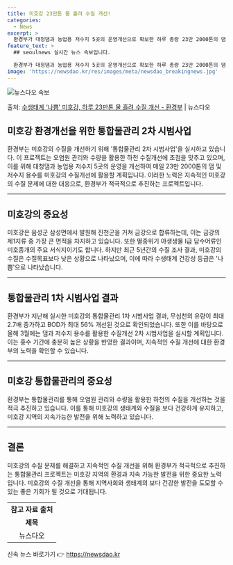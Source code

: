 ```yaml
---
title: 미호강 23만톤 물 흘려 수질 개선!
categories:
  - News
excerpt: >
  환경부가 대청댐과 농업용 저수지 5곳의 운영개선으로 확보한 하루 총량 23만 2000톤의 댐저수지 용수를 미…
feature_text: >
  ## seoulnews 실시간 뉴스 속보입니다.

  환경부가 대청댐과 농업용 저수지 5곳의 운영개선으로 확보한 하루 총량 23만 2000톤의 댐저수지 용수를 미…
image: 'https://newsdao.kr/res/images/meta/newsdao_breakingnews.jpg'
---
```


![뉴스다오 속보](https://newsdao.kr/res/images/meta/newsdao_breakingnews.jpg)

<p>출처: <a href="https://newsdao.kr/3320" rel="dofollow">수생태계 ‘나쁨’ 미호강, 하루 23만톤 물 흘려 수질 개선 - 환경부</a> | 뉴스다오</p>

<h2 data-ke-size="size26">미호강 환경개선을 위한 통합물관리 2차 시범사업</h2>

<p data-ke-size="size16">환경부는 미호강의 수질을 개선하기 위해 '통합물관리 2차 시범사업'을 실시하고 있습니다. 이 프로젝트는 오염원 관리와 수량을 활용한 하천 수질개선에 초점을 맞추고 있으며, 이를 위해 대청댐과 농업용 저수지 5곳의 운영을 개선하여 매일 23만 2000톤의 댐 및 저수지 용수를 미호강의 수질개선에 활용할 계획입니다. 이러한 노력은 지속적인 미호강의 수질 문제에 대한 대응으로, 환경부가 적극적으로 추진하는 프로젝트입니다.</p>

<hr>

<h2 data-ke-size="size24">미호강의 중요성</h2>

<p data-ke-size="size16">미호강은 음성군 삼성면에서 발원해 진천군을 거쳐 금강으로 합류하는데, 이는 금강의 제1지류 중 가장 큰 면적을 차지하고 있습니다. 또한 멸종위기 야생생물 Ⅰ급 담수어류인 미호종개의 주요 서식지이기도 합니다. 하지만 최근 5년간의 수질 조사 결과, 미호강의 수질은 수질목표보다 낮은 상황으로 나타났으며, 이에 따라 수생태계 건강성 등급은 '나쁨'으로 나타났습니다.</p>

<hr>

<h2 data-ke-size="size24">통합물관리 1차 시범사업 결과</h2>

<p data-ke-size="size16">환경부가 지난해 실시한 미호강의 통합물관리 1차 시범사업 결과, 무심천의 유량이 최대 2.7배 증가하고 BOD가 최대 56% 개선된 것으로 확인되었습니다. 또한 이를 바탕으로 올해 3월에는 댐과 저수지 용수를 활용한 수질개선 2차 시범사업을 실시할 계획입니다. 이는 홍수 기간에 충분히 높은 상황을 반영한 결과이며, 지속적인 수질 개선에 대한 환경부의 노력을 확인할 수 있습니다.</p>

<hr>

<h2 data-ke-size="size24">미호강 통합물관리의 중요성</h2>

<p data-ke-size="size16">환경부는 통합물관리를 통해 오염원 관리와 수량을 활용한 하천의 수질을 개선하는 것을 적극 추진하고 있습니다. 이를 통해 미호강의 생태계와 수질을 보다 건강하게 유지하고, 미호강 지역의 지속가능한 발전을 위해 노력하고 있습니다.</p>

<hr>

<h2 data-ke-size="size24">결론</h2>

<p data-ke-size="size16">미호강의 수질 문제를 해결하고 지속적인 수질 개선을 위해 환경부가 적극적으로 추진하는 통합물관리 프로젝트는 미호강 지역의 환경과 지속 가능한 발전을 위한 중요한 노력입니다. 미호강의 수질 개선을 통해 지역사회와 생태계의 보다 건강한 발전을 도모할 수 있는 좋은 기회가 될 것으로 기대됩니다.</p>

<table>
  <tr>
    <td style="text-align: center; height: 17px;"><b>참고 자료 출처</b></td>
	</tr>
	<tr>
		<td style="text-align: center; height: 17px;"><b>제목</b></td>
	</tr>
	<tr>
		<td style="text-align: center; height: 17px;">뉴스다오</td>
	</tr>
</table> 

신속 뉴스 바로가기 👉 <a href="https://newsdao.kr" rel="dofollow">https://newsdao.kr</a>


